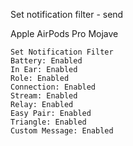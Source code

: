 Set notification filter - send

Apple AirPods Pro
Mojave

```
Set Notification Filter
Battery: Enabled
In Ear: Enabled
Role: Enabled
Connection: Enabled
Stream: Enabled
Relay: Enabled
Easy Pair: Enabled
Triangle: Enabled
Custom Message: Enabled
```
